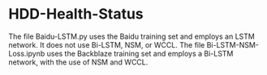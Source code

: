 # HDD-Health-Status
The file Baidu-LSTM.py uses the Baidu training set and employs an LSTM network. It does not use Bi-LSTM, NSM, or WCCL. 
The file Bi-LSTM-NSM-Loss.ipynb uses the Backblaze training set and employs a Bi-LSTM network, with the use of NSM and WCCL.

